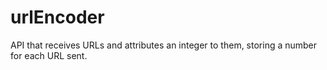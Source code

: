 # urlEncoder
API that receives URLs and attributes an integer to them, storing a number for each URL sent.
